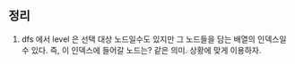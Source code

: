 ## 정리

1. dfs 에서 level 은 선택 대상 노드일수도 있지만 그 노드들을 담는 배열의 인덱스일 수 있다. 즉, 이 인덱스에 들어갈 노드는? 같은 의미. 상황에 맞게 이용하자.